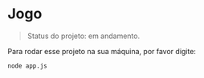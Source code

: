 # Jogo

>Status do projeto: em andamento.

Para rodar esse projeto na sua máquina, por favor digite:

``
node app.js
``
